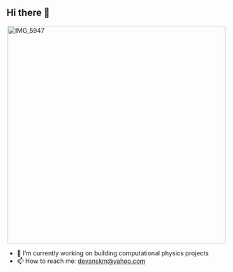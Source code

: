 ## Hi there 👋
<img src="https://github.com/user-attachments/assets/d3c57d56-8d76-48bf-8039-30d579c91a33" alt="IMG_5947" width="500" style="display:block; margin-left:auto; margin-right:auto;">


- 🔭 I’m currently working on building computational physics projects
- 📫 How to reach me: devanskm@yahoo.com
<!--
**devtcu/devtcu** is a ✨ _special_ ✨ repository because its `README.md` (this file) appears on your GitHub profile.

Here are some ideas to get you started:

- 🔭 I’m currently working on building computational physics projects
- 🌱 I’m currently learning ...
- 👯 I’m looking to collaborate on ...
- 🤔 I’m looking for help with ...
- 💬 Ask me about ...
- 📫 How to reach me: devanskm@yahoo.com
- 😄 Pronouns: ...
- ⚡ Fun fact: ...
-->
